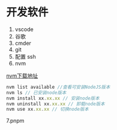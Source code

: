 # 开发软件

1. vscode
2. 谷歌
3. cmder
4. git
5. 配置 ssh
6. nvm

[nvm下载地址](https://link.csdn.net/?target=https%3A%2F%2Fnvm.uihtm.com%2Fnvm1.1.7-setup.zip)

```js
nvm list available //查看可安装NodeJS版本
nvm ls // 已安装node版本
nvm install xx.xx.xx // 安装node版本
nvm uninstall xx.xx.xx // 卸载node版本
nvm use xx.xx.xx // 切换node版本
```

7.pnpm
